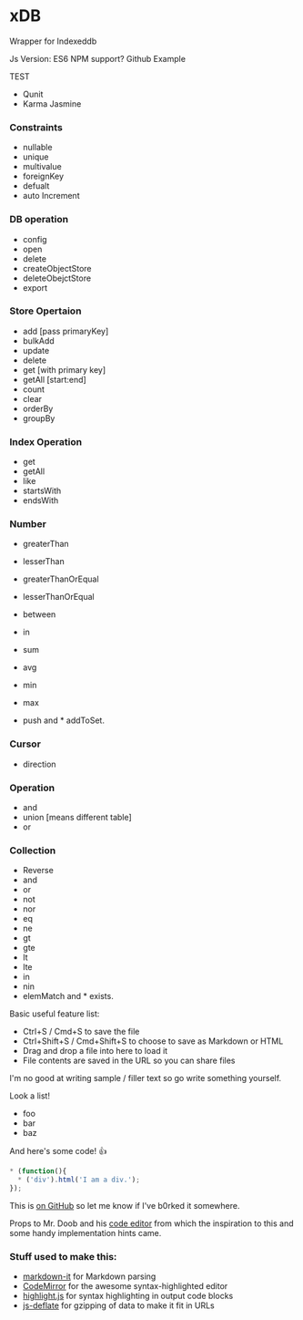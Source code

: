 # xDB

Wrapper for Indexeddb


Js Version: ES6
NPM support?
Github
Example

TEST
* Qunit
* Karma Jasmine

### Constraints
* nullable
* unique
* multivalue
* foreignKey
* defualt
* auto Increment


### DB operation
* config
* open
* delete
* createObjectStore
* deleteObejctStore
* export

### Store Opertaion
* add [pass primaryKey]
* bulkAdd
* update
* delete
* get [with primary key]
* getAll [start:end]
* count
* clear
* orderBy
* groupBy

### Index Operation
* get
* getAll
* like
* startsWith
* endsWith



### Number
* greaterThan
* lesserThan
* greaterThanOrEqual
* lesserThanOrEqual
* between
* in

* sum
* avg
* min
* max
* push
and * addToSet.

### Cursor
* direction

### Operation
* and
* union [means different table]
* or

### Collection
* Reverse
* and
* or
* not
* nor
* eq
* ne
* gt
* gte
* lt
* lte
* in
* nin
* elemMatch and * exists.


Basic useful feature list:

 * Ctrl+S / Cmd+S to save the file
 * Ctrl+Shift+S / Cmd+Shift+S to choose to save as Markdown or HTML
 * Drag and drop a file into here to load it
 * File contents are saved in the URL so you can share files


I'm no good at writing sample / filler text
so go write something yourself.

Look
a list!

 * foo
 * bar
 * baz

And here's some code! :+1:

```javascript
* (function(){
  * ('div').html('I am a div.');
});
```

This is [on GitHub](https://github.com/jbt/markdown-editor) so let me know if I've b0rked it somewhere.


Props to Mr. Doob and his [code editor](http://mrdoob.com/projects/code-editor/)
from which
the inspiration to this
and some handy implementation hints
came.

### Stuff used to make this:

 * [markdown-it](https://github.com/markdown-it/markdown-it) for Markdown parsing
 * [CodeMirror](http://codemirror.net/) for the awesome syntax-highlighted editor
 * [highlight.js](http://softwaremaniacs.org/soft/highlight/en/) for syntax highlighting in output code blocks
 * [js-deflate](https://github.com/dankogai/js-deflate) for gzipping of data to make it fit in URLs
